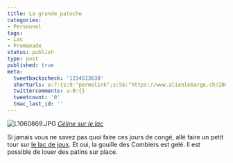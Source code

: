 ```yaml
---
title: La grande patoche
categories:
- Personnel
tags:
- Lac
- Promenade
status: publish
type: post
published: true
meta:
  tweetbackscheck: '1234513638'
  shorturls: a:7:{s:9:"permalink";s:56:"https://www.alienlebarge.ch/2007/12/30/la-grande-patoche/";s:7:"tinyurl";s:25:"https://tinyurl.com/arpgka";s:4:"isgd";s:17:"https://is.gd/jnhF";s:5:"bitly";s:19:"https://bit.ly/HghX8";s:5:"snipr";s:22:"https://snipr.com/bsje3";s:5:"snurl";s:22:"https://snurl.com/bsje3";s:7:"snipurl";s:24:"https://snipurl.com/bsje3";}
  twittercomments: a:0:{}
  tweetcount: '0'
  tmac_last_id: ''
---
```

 <img src="https://farm3.static.flickr.com/2383/2145295241_87c1992aaf.jpg" alt="L1060869.JPG" />
<em><a href="https://www.flickr.com/photos/alienlebarge/2145295241/" title="photo sharing">Céline sur le lac</a></em>

Si jamais vous ne savez pas quoi faire ces jours de congé, allé faire un petit tour sur <a href="https://www.google.com/maps?f=q&amp;hl=en&amp;geocode=&amp;time=&amp;date=&amp;ttype=&amp;q=lac+de+joux&amp;sll=46.665172,6.331186&amp;sspn=0.031925,0.055189&amp;ie=UTF8&amp;z=13&amp;iwloc=addr&amp;om=1" title="le lac de joux sur google map">le lac de joux</a>. Et oui, la gouille des Combiers est gelé.
Il est possible de louer des patins sur place.
